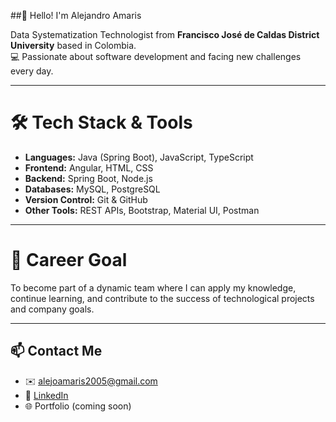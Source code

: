 ##👋 Hello! I'm Alejandro Amaris

Data Systematization Technologist from **Francisco José de Caldas District University** based in Colombia.  
💻 Passionate about software development and facing new challenges every day.

---

# 🛠 Tech Stack & Tools

- **Languages:** Java (Spring Boot), JavaScript, TypeScript
- **Frontend:** Angular, HTML, CSS
- **Backend:** Spring Boot, Node.js
- **Databases:** MySQL, PostgreSQL
- **Version Control:** Git & GitHub
- **Other Tools:** REST APIs, Bootstrap, Material UI, Postman

---

# 🚀 Career Goal

To become part of a dynamic team where I can apply my knowledge, continue learning, and contribute to the success of technological projects and company goals.

---

## 📫 Contact Me

- ✉️ alejoamaris2005@gmail.com  
- 💼 [LinkedIn](www.linkedin.com/in/alejandro-amaris-709471312)
- 🌐 Portfolio (coming soon)
